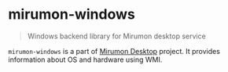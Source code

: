 # mirumon-windows

> Windows backend library for Mirumon desktop service

`mirumon-windows` is a part of [Mirumon Desktop](https://github.com/mirumon/mirumon-desktop) project.
It provides information about OS and hardware using WMI.